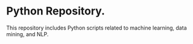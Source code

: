 # Python Repository.

This repository includes Python scripts related to machine learning, data mining, and NLP.
